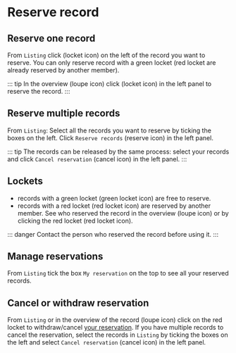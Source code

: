 # Reserve record

## Reserve one record
From  `Listing` click (locket icon) on the left of the record you want to reserve. You can only reserve record with a green locket (red locket are already reserved by another member).

::: tip
In the overview (loupe icon) click (locket icon) in the left panel to reserve the record.
:::

## Reserve multiple records
From `Listing`:
Select all the records you want to reserve by ticking the boxes on the left.
Click `Reserve records` (reserve icon) in the left panel.

::: tip
The records can be released by the same process: select your records and click `Cancel reservation`  (cancel icon) in the left panel.
:::

## Lockets
* records with a green locket (green locket icon) are free to reserve.
* records with a red locket (red locket icon) are reserved by another member. See who reserved the record in the overview (loupe icon) or by clicking the red locket (red locket icon). 

::: danger
Contact the person who reserved the record before using it.
:::

## Manage reservations
From  `Listing` tick the box `My reservation` on the top to see all your reserved records. 

## Cancel or withdraw reservation
From `Listing` or in the overview of the record (loupe icon) click on the red locket to withdraw/cancel [your reservation](/laboratory-information-management-system/reserve-record.html#manage-reservations).
If you have multiple records to cancel the reservation, select the records in `Listing` by ticking the boxes on the left and select `Cancel reservation` (cancel icon) in the left panel.
